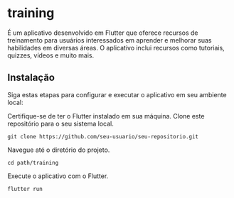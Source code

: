 # training

 É um aplicativo desenvolvido em Flutter que oferece recursos de treinamento para usuários interessados em aprender e melhorar suas habilidades em diversas áreas. O aplicativo inclui recursos como tutoriais, quizzes, vídeos e muito mais.

## Instalação

Siga estas etapas para configurar e executar o aplicativo em seu ambiente local:

Certifique-se de ter o Flutter instalado em sua máquina.
Clone este repositório para o seu sistema local.

```git clone https://github.com/seu-usuario/seu-repositorio.git```

Navegue até o diretório do projeto.

```cd path/training```

Execute o aplicativo com o Flutter.

```flutter run```
